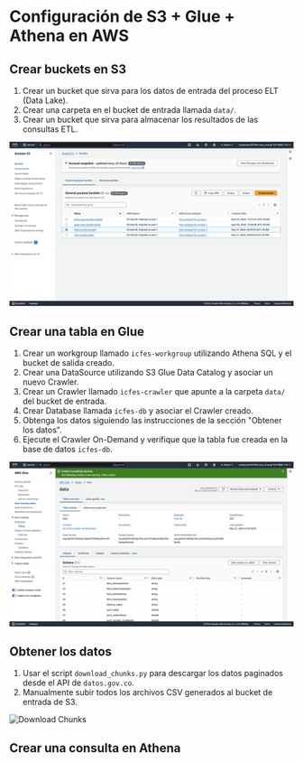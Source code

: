 # Configuración de S3 + Glue + Athena en AWS

## Crear buckets en S3

1. Crear un bucket que sirva para los datos de entrada del proceso ELT (Data Lake).
2. Crear una carpeta en el bucket de entrada llamada `data/`.
3. Crear un bucket que sirva para almacenar los resultados de las consultas ETL.

![S3 Buckets](./images/s3-buckets.png)

## Crear una tabla en Glue

1. Crear un workgroup llamado `icfes-workgroup` utilizando Athena SQL y el bucket de salida creado.
2. Crear una DataSource utilizando S3 Glue Data Catalog y asociar un nuevo Crawler.
3. Crear un Crawler llamado `icfes-crawler` que apunte a la carpeta `data/` del bucket de entrada.
4. Crear Database llamada `icfes-db` y asociar el Crawler creado.
5. Obtenga los datos siguiendo las instrucciones de la sección "Obtener los datos".
6. Ejecute el Crawler On-Demand y verifique que la tabla fue creada en la base de datos `icfes-db`.

![Glue Table](./images/glue-table.png)

## Obtener los datos

1. Usar el script `download_chunks.py` para descargar los datos paginados desde el API de `datos.gov.co`.
2. Manualmente subir todos los archivos CSV generados al bucket de entrada de S3.

![Download Chunks](./images/download-chunks.png)

## Crear una consulta en Athena


